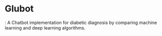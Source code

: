 # Glubot
: A Chatbot implementation for diabetic diagnosis by comparing machine learning and deep learning algorithms.
